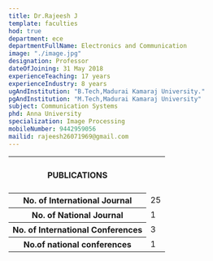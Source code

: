 ```yaml
---
title: Dr.Rajeesh J
template: faculties
hod: true
department: ece
departmentFullName: Electronics and Communication
image: "./image.jpg"
designation: Professor
dateOfJoining: 31 May 2018
experienceTeaching: 17 years
experienceIndustry: 8 years
ugAndInstitution: "B.Tech,Madurai Kamaraj University."
pgAndInstitution: "M.Tech,Madurai Kamaraj University"
subject: Communication Systems
phd: Anna University
specialization: Image Processing
mobileNumber: 9442959056
mailid: rajeesh26071969@gmail.com
---
```


<table style="width:100%">
<tr>
  <th><h4>PUBLICATIONS</h4></th>
  <th></th>
  </tr>
  <tr>
  <th>No. of International Journal</th>
  <td>25</td>
  </tr>
  <tr>
  <th>No. of National Journal</th>
  <td>1</td>
  </tr>
  <tr>
  <th>No. of International Conferences</th>
  <td>3</td>
  </tr>
  <tr>
  <th>No.of national conferences</th>
  <td>1</td>
  </tr>
  
  </table>
